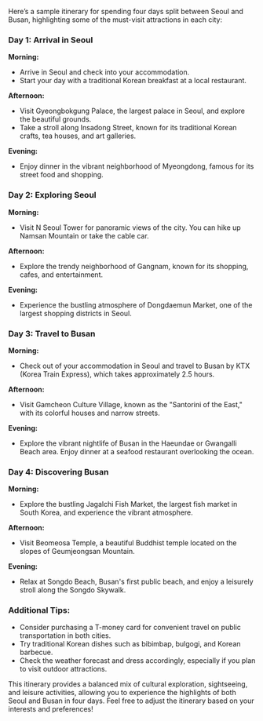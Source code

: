 Here’s a sample itinerary for spending four days split between Seoul and Busan, highlighting some of the must-visit attractions in each city:

### Day 1: Arrival in Seoul

**Morning:**
- Arrive in Seoul and check into your accommodation.
- Start your day with a traditional Korean breakfast at a local restaurant.

**Afternoon:**
- Visit Gyeongbokgung Palace, the largest palace in Seoul, and explore the beautiful grounds.
- Take a stroll along Insadong Street, known for its traditional Korean crafts, tea houses, and art galleries.

**Evening:**
- Enjoy dinner in the vibrant neighborhood of Myeongdong, famous for its street food and shopping.

### Day 2: Exploring Seoul

**Morning:**
- Visit N Seoul Tower for panoramic views of the city. You can hike up Namsan Mountain or take the cable car.

**Afternoon:**
- Explore the trendy neighborhood of Gangnam, known for its shopping, cafes, and entertainment.

**Evening:**
- Experience the bustling atmosphere of Dongdaemun Market, one of the largest shopping districts in Seoul.

### Day 3: Travel to Busan

**Morning:**
- Check out of your accommodation in Seoul and travel to Busan by KTX (Korea Train Express), which takes approximately 2.5 hours.

**Afternoon:**
- Visit Gamcheon Culture Village, known as the "Santorini of the East," with its colorful houses and narrow streets.

**Evening:**
- Explore the vibrant nightlife of Busan in the Haeundae or Gwangalli Beach area. Enjoy dinner at a seafood restaurant overlooking the ocean.

### Day 4: Discovering Busan

**Morning:**
- Explore the bustling Jagalchi Fish Market, the largest fish market in South Korea, and experience the vibrant atmosphere.

**Afternoon:**
- Visit Beomeosa Temple, a beautiful Buddhist temple located on the slopes of Geumjeongsan Mountain.

**Evening:**
- Relax at Songdo Beach, Busan's first public beach, and enjoy a leisurely stroll along the Songdo Skywalk.

### Additional Tips:
- Consider purchasing a T-money card for convenient travel on public transportation in both cities.
- Try traditional Korean dishes such as bibimbap, bulgogi, and Korean barbecue.
- Check the weather forecast and dress accordingly, especially if you plan to visit outdoor attractions.

This itinerary provides a balanced mix of cultural exploration, sightseeing, and leisure activities, allowing you to experience the highlights of both Seoul and Busan in four days. Feel free to adjust the itinerary based on your interests and preferences!
